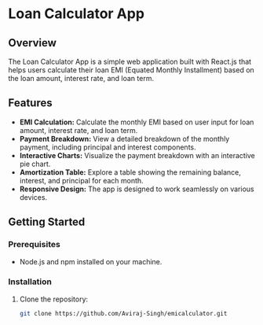 # Loan Calculator App

## Overview

The Loan Calculator App is a simple web application built with React.js that helps users calculate their loan EMI (Equated Monthly Installment) based on the loan amount, interest rate, and loan term.

## Features

- **EMI Calculation:** Calculate the monthly EMI based on user input for loan amount, interest rate, and loan term.
- **Payment Breakdown:** View a detailed breakdown of the monthly payment, including principal and interest components.
- **Interactive Charts:** Visualize the payment breakdown with an interactive pie chart.
- **Amortization Table:** Explore a table showing the remaining balance, interest, and principal for each month.
- **Responsive Design:** The app is designed to work seamlessly on various devices.

## Getting Started

### Prerequisites

- Node.js and npm installed on your machine.

### Installation

1. Clone the repository:

   ```bash
   git clone https://github.com/Aviraj-Singh/emicalculator.git

